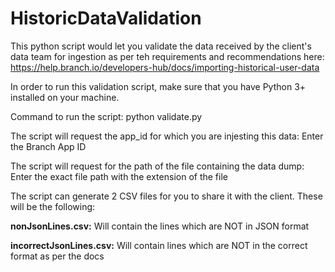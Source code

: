 # HistoricDataValidation
This python script would let you validate the data received by the client's data team for ingestion as per teh requirements and recommendations here: https://help.branch.io/developers-hub/docs/importing-historical-user-data


In order to run this validation script, make sure that you have Python 3+ installed on your machine.



Command to run the script: python validate.py

The script will request the app_id for which you are injesting this data: Enter the Branch App ID

The script will request for the path of the file containing the data dump: Enter the exact file path with the extension of the file





The script can generate 2 CSV files for you to share it with the client. These will be the following:

**nonJsonLines.csv:** Will contain the lines which are NOT in JSON format

**incorrectJsonLines.csv:** Will contain lines which are NOT in the correct format as per the docs
